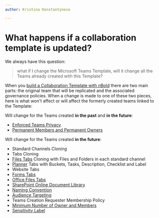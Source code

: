 ```yaml
---
author: Kristina Konstantynova

---
```

# What happens if a collaboration template is updated?

We always have this question:

> what if I change the Microsoft Teams Template, will it change all the Teams already created with this Template?

When you [build a Collaboration Template with nBold](/catalog-manager-guide/collaboration-templates/create-a-new-collaboration-template) there are two main parts: the original team that will be replicated and the associated governance policies. When a change is made to one of these two pieces, here is what won't affect or will affect the formerly created teams linked to the Template:

Will change for the Teams created **in the past** and **in the future**:

* [Enforced Teams Privacy](/catalog-manager-guide/governance-policies/security-policy)
* [Permanent Members and Permanent Owners](/catalog-manager-guide/governance-policies/permanent-owners-and-members-policy)

Will change for the Teams created **in the future**:

* Standard Channels Cloning
* Tabs Cloning
* [Files Tabs](/catalog-manager-guide/collaboration-templates/files-and-folders) Cloning with Files and Folders in each standard channel
* [Planner](/catalog-manager-guide/collaboration-templates/microsoft-planner) Tabs with Buckets, Tasks, Description, Checklist and Label
* Website Tabs
* [Forms Tabs](/catalog-manager-guide/collaboration-templates/microsoft-forms)
* [Office Files Tabs](/catalog-manager-guide/collaboration-templates/office-and-pdf-documents)
* [SharePoint Online Document Library](/catalog-manager-guide/collaboration-templates/sharepoint-library)
* [Naming Convention](/catalog-manager-guide/governance-policies/naming-conventions)
* [Audience Targeting](/catalog-manager-guide/governance-policies/audience-targeting)
* Teams Creation Requester Membership Policy
* [Minimum Number of Owner and Members](/catalog-manager-guide/governance-policies/mandatory-number-of-owners-and-members)
* [Sensitivity Label](/catalog-manager-guide/governance-policies/sensitivity-labels)